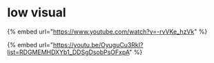 # low visual

{% embed url="https://www.youtube.com/watch?v=-rvVKe_hzVk" %}

{% embed url="https://youtu.be/OyuguCu3RkI?list=RDGMEMHDXYb1_DDSgDsobPsOFxpA" %}
